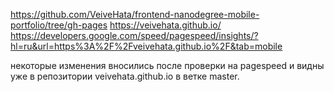 https://github.com/VeiveHata/frontend-nanodegree-mobile-portfolio/tree/gh-pages
https://veivehata.github.io/
https://developers.google.com/speed/pagespeed/insights/?hl=ru&url=https%3A%2F%2Fveivehata.github.io%2F&tab=mobile


некоторые изменения вносились после проверки на pagespeed и видны уже в репозитории veivehata.github.io в ветке master.